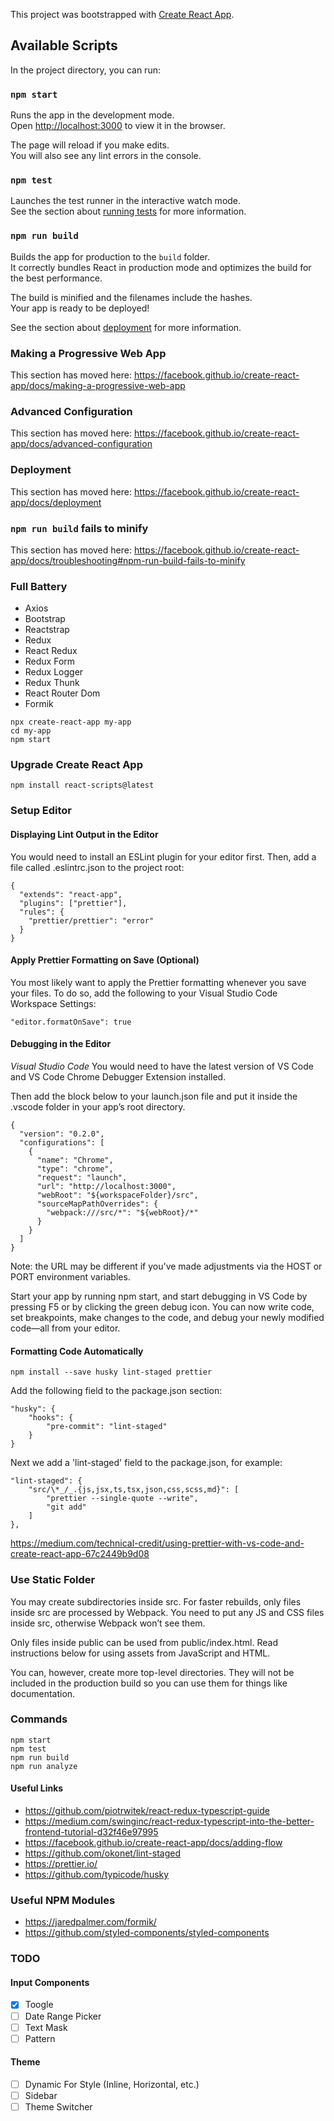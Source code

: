 This project was bootstrapped with [Create React App](https://github.com/facebook/create-react-app).

## Available Scripts

In the project directory, you can run:

### `npm start`

Runs the app in the development mode.<br>
Open [http://localhost:3000](http://localhost:3000) to view it in the browser.

The page will reload if you make edits.<br>
You will also see any lint errors in the console.

### `npm test`

Launches the test runner in the interactive watch mode.<br>
See the section about [running tests](https://facebook.github.io/create-react-app/docs/running-tests) for more information.

### `npm run build`

Builds the app for production to the `build` folder.<br>
It correctly bundles React in production mode and optimizes the build for the best performance.

The build is minified and the filenames include the hashes.<br>
Your app is ready to be deployed!

See the section about [deployment](https://facebook.github.io/create-react-app/docs/deployment) for more information.

### Making a Progressive Web App

This section has moved here: https://facebook.github.io/create-react-app/docs/making-a-progressive-web-app

### Advanced Configuration

This section has moved here: https://facebook.github.io/create-react-app/docs/advanced-configuration

### Deployment

This section has moved here: https://facebook.github.io/create-react-app/docs/deployment

### `npm run build` fails to minify

This section has moved here: https://facebook.github.io/create-react-app/docs/troubleshooting#npm-run-build-fails-to-minify

### Full Battery

- Axios
- Bootstrap
- Reactstrap
- Redux
- React Redux
- Redux Form
- Redux Logger
- Redux Thunk
- React Router Dom
- Formik

```
npx create-react-app my-app
cd my-app
npm start
```

### Upgrade Create React App

```
npm install react-scripts@latest
```

### Setup Editor

#### Displaying Lint Output in the Editor

You would need to install an ESLint plugin for your editor first. Then, add a file called .eslintrc.json to the project root:

```
{
  "extends": "react-app",
  "plugins": ["prettier"],
  "rules": {
    "prettier/prettier": "error"
  }
}
```

#### Apply Prettier Formatting on Save (Optional)

You most likely want to apply the Prettier formatting whenever you save your files. To do so, add the following to your Visual Studio Code Workspace Settings:

```
"editor.formatOnSave": true
```

#### Debugging in the Editor

_Visual Studio Code_
You would need to have the latest version of VS Code and VS Code Chrome Debugger Extension installed.

Then add the block below to your launch.json file and put it inside the .vscode folder in your app’s root directory.

```
{
  "version": "0.2.0",
  "configurations": [
    {
      "name": "Chrome",
      "type": "chrome",
      "request": "launch",
      "url": "http://localhost:3000",
      "webRoot": "${workspaceFolder}/src",
      "sourceMapPathOverrides": {
        "webpack:///src/*": "${webRoot}/*"
      }
    }
  ]
}
```

Note: the URL may be different if you've made adjustments via the HOST or PORT environment variables.

Start your app by running npm start, and start debugging in VS Code by pressing F5 or by clicking the green debug icon. You can now write code, set breakpoints, make changes to the code, and debug your newly modified code—all from your editor.

#### Formatting Code Automatically

```
npm install --save husky lint-staged prettier
```

Add the following field to the package.json section:

```
"husky": {
    "hooks": {
        "pre-commit": "lint-staged"
    }
}
```

Next we add a 'lint-staged' field to the package.json, for example:

```
"lint-staged": {
    "src/\*_/_.{js,jsx,ts,tsx,json,css,scss,md}": [
        "prettier --single-quote --write",
        "git add"
    ]
},
```

https://medium.com/technical-credit/using-prettier-with-vs-code-and-create-react-app-67c2449b9d08

### Use Static Folder

You may create subdirectories inside src. For faster rebuilds, only files inside src are processed by Webpack. You need to put any JS and CSS files inside src, otherwise Webpack won’t see them.

Only files inside public can be used from public/index.html. Read instructions below for using assets from JavaScript and HTML.

You can, however, create more top-level directories. They will not be included in the production build so you can use them for things like documentation.

### Commands

```
npm start
npm test
npm run build
npm run analyze
```

#### Useful Links

- https://github.com/piotrwitek/react-redux-typescript-guide
- https://medium.com/swinginc/react-redux-typescript-into-the-better-frontend-tutorial-d32f46e97995
- https://facebook.github.io/create-react-app/docs/adding-flow
- https://github.com/okonet/lint-staged
- https://prettier.io/
- https://github.com/typicode/husky

### Useful NPM Modules

- https://jaredpalmer.com/formik/
- https://github.com/styled-components/styled-components

### TODO

#### Input Components

- [x] Toogle
- [ ] Date Range Picker
- [ ] Text Mask
- [ ] Pattern

#### Theme

- [ ] Dynamic For Style (Inline, Horizontal, etc.)
- [ ] Sidebar
- [ ] Theme Switcher
